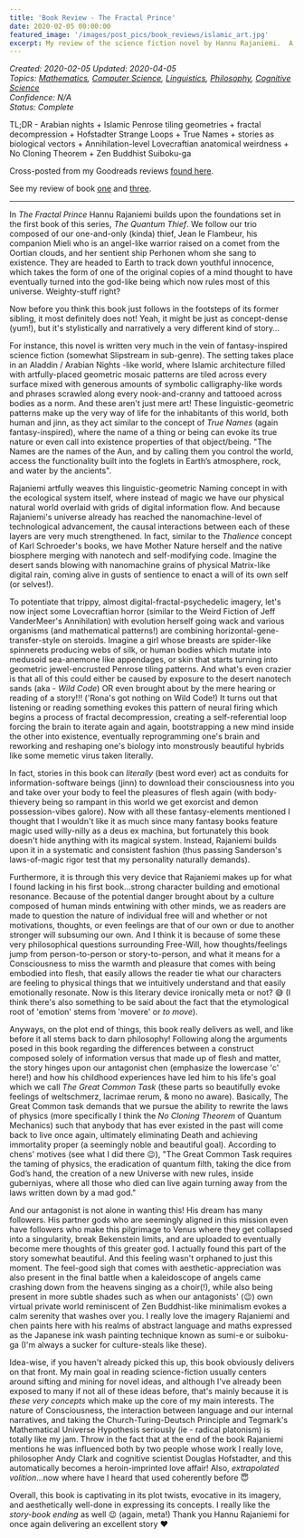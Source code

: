 ```yaml
---
title: 'Book Review - The Fractal Prince'
date: 2020-02-05 00:00:00
featured_image: '/images/post_pics/book_reviews/islamic_art.jpg'
excerpt: My review of the science fiction novel by Hannu Rajaniemi.  A novel that combines Arabian nights + Islamic Penrose tiling geometries + fractal decompression + Hofstadter Strange Loops + True Names + stories as biological vectors + Annihilation-level Lovecraftian anatomical weirdness + No Cloning Theorem + Zen Buddhist Suiboku-ga  
---
```

*Created: 2020-02-05*
*Updated: 2020-04-05*  
*Topics: [Mathematics](https://mundyreimer.github.io/archive), [Computer Science](https://mundyreimer.github.io/archive), [Linguistics](https://mundyreimer.github.io/archive), [Philosophy](https://mundyreimer.github.io/archive), [Cognitive Science](https://mundyreimer.github.io/archive)*  
*Confidence: N/A*  
*Status: Complete* 

TL;DR - Arabian nights + Islamic Penrose tiling geometries + fractal decompression + Hofstadter Strange Loops + True Names + stories as biological vectors + Annihilation-level Lovecraftian anatomical weirdness + No Cloning Theorem + Zen Buddhist Suiboku-ga

Cross-posted from my Goodreads reviews [found here](https://www.goodreads.com/review/show/3239518360).

See my review of book [one](https://mundyreimer.github.io/blog/book-review-thequantumthief) and [three](https://mundyreimer.github.io/blog/book-review-thecausalangel).

---

In *The Fractal Prince* Hannu Rajaniemi builds upon the foundations set in the first book of this series, *The Quantum Thief*.  We follow our trio composed of our one-and-only (kinda) thief, Jean le Flambeur, his companion Mieli who is an angel-like warrior raised on a comet from the Oortian clouds, and her sentient ship Perhonen whom she sang to existence.  They are headed to Earth to track down youthful innocence, which takes the form of one of the original copies of a mind thought to have eventually turned into the god-like being which now rules most of this universe.  Weighty-stuff right?  

Now before you think this book just follows in the footsteps of its former sibling, it most definitely does not!  Yeah, it might be just as concept-dense (yum!), but it's stylistically and narratively a very different kind of story…

For instance, this novel is written very much in the vein of fantasy-inspired science fiction (somewhat Slipstream in sub-genre).  The setting takes place in an Aladdin / Arabian Nights -like world, where Islamic architecture filled with artfully-placed geometric mosaic patterns are tiled across every surface mixed with generous amounts of symbolic calligraphy-like words and phrases scrawled along every nook-and-cranny and tattooed across bodies as a norm.  And these aren't just mere art!  These linguistic-geometric patterns make up the very way of life for the inhabitants of this world, both human and jinn, as they act similar to the concept of *True Names* (again fantasy-inspired), where the name of a thing or being can evoke its true nature or even call into existence properties of that object/being.  "The Names are the names of the Aun, and by calling them you control the world, access the functionality built into the foglets in Earth’s atmosphere, rock, and water by the ancients". 

Rajaniemi artfully weaves this linguistic-geometric Naming concept in with the ecological system itself, where instead of magic we have our physical natural world overlaid with grids of digital information flow.  And because Rajaniemi's universe already has reached the nanomachine-level of technological advancement, the causal interactions between each of these layers are very much strengthened.  In fact, similar to the *Thalience* concept of Karl Schroeder's books, we have Mother Nature herself and the native biosphere merging with nanotech and self-modifying code.  Imagine the desert sands blowing with nanomachine grains of physical Matrix-like digital rain, coming alive in gusts of sentience to enact a will of its own self (or selves!).  

To potentiate that trippy, almost digital-fractal-psychedelic imagery, let's now inject some Lovecraftian horror (similar to the Weird Fiction of Jeff VanderMeer's Annihilation) with evolution herself going wack and various organisms (and mathematical patterns!) are combining horizontal-gene-transfer-style on steroids.  Imagine a girl whose breasts are spider-like spinnerets producing webs of silk, or human bodies which mutate into medusoid sea-anemone like appendages, or skin that starts turning into geometric jewel-encrusted Penrose tiling patterns.  And what's even crazier is that all of this could either be caused by exposure to the desert nanotech sands (aka - *Wild Code*) OR even brought about by the mere hearing or reading of a story!!!  ('Rona's got nothing on Wild Code!)  It turns out that listening or reading something evokes this pattern of neural firing which begins a process of fractal decompression, creating a self-referential loop forcing the brain to iterate again and again, bootstrapping a new mind inside the other into existence, eventually reprogramming one's brain and reworking and reshaping one's biology into monstrously beautiful hybrids like some memetic virus taken literally.  

In fact, stories in this book can *literally* (best word ever) act as conduits for information-software beings (jinn) to download their consciousness into you and take over your body to feel the pleasures of flesh again (with body-thievery being so rampant in this world we get exorcist and demon possession-vibes galore). Now with all these fantasy-elements mentioned I thought that I wouldn't like it as much since many fantasy books feature magic used willy-nilly as a deus ex machina, but fortunately this book doesn't hide anything with its magical system.  Instead, Rajaniemi builds upon it in a systematic and consistent fashion (thus passing Sanderson's laws-of-magic rigor test that my personality naturally demands).

Furthermore, it is through this very device that Rajaniemi makes up for what I found lacking in his first book...strong character building and emotional resonance.  Because of the potential danger brought about by a culture composed of human minds entwining with other minds, we as readers are made to question the nature of individual free will and whether or not motivations, thoughts, or even feelings are that of our own or due to another stronger will subsuming our own.  And I think it is because of some these very philosophical questions surrounding Free-Will, how thoughts/feelings jump from person-to-person or story-to-person, and what it means for a Consciousness to miss the warmth and pleasure that comes with being embodied into flesh, that easily allows the reader tie what our characters are feeling to physical things that we intuitively understand and that easily emotionally resonate.  Now is this literary device ironically meta or not? 😅  (I think there's also something to be said about the fact that the etymological root of 'emotion' stems from 'movere' or *to move*).

Anyways, on the plot end of things, this book really delivers as well, and like before it all stems back to darn philosophy!  Following along the arguments posed in this book regarding the differences between a construct composed solely of information versus that made up of flesh and matter, the story hinges upon our antagonist chen (emphasize the lowercase 'c' here!) and how his childhood experiences have led him to his life's goal which we call *The Great Common Task* (these parts so beautifully evoke feelings of weltschmerz, lacrimae rerum, & mono no aware).  Basically, The Great Common task demands that we pursue the ability to rewrite the laws of physics (more specifically I think the *No Cloning Theorem* of Quantum Mechanics) such that anybody that has ever existed in the past will come back to live once again, ultimately eliminating Death and achieving immortality proper (a seemingly noble and beautiful goal).  According to chens' motives (see what I did there 😉), "The Great Common Task requires the taming of physics, the eradication of quantum filth, taking the dice from God’s hand, the creation of a new Universe with new rules, inside guberniyas, where all those who died can live again turning away from the laws written down by a mad god."

And our antagonist is not alone in wanting this!  His dream has many followers.  His partner gods who are seemingly aligned in this mission even have followers who make this pilgrimage to Venus where they get collapsed into a singularity, break Bekenstein limits, and are uploaded to eventually become mere thoughts of this greater god.  I actually found this part of the story somewhat beautiful.  And this feeling wasn't orphaned to just this moment.  The feel-good sigh that comes with aesthetic-appreciation was also present in the final battle when a kaleidoscope of angels came crashing down from the heavens singing as a choir(!), while also being present in more subtle shades such as when our antagonists' (😉) own virtual private world reminiscent of Zen Buddhist-like minimalism evokes a calm serenity that washes over you.  I really love the imagery Rajaniemi and chen paints here with his realms of abstract language and maths expressed as the Japanese ink wash painting technique known as sumi-e or suiboku-ga (I'm always a sucker for culture-steals like these).      

Idea-wise, if you haven't already picked this up, this book obviously delivers on that front.  My main goal in reading science-fiction usually centers around sifting and mining for novel ideas, and although I've already been exposed to many if not all of these ideas before, that's mainly because it is *these very concepts* which make up the core of my main interests.  The nature of Consciousness, the interaction between language and our internal narratives, and taking the Church-Turing-Deutsch Principle and Tegmark's Mathematical Universe Hypothesis seriously (ie - radical platonism) is totally like my jam.  Throw in the fact that at the end of the book Rajaniemi mentions he was influenced both by two people whose work I really love, philosopher Andy Clark and cognitive scientist Douglas Hofstadter, and this automatically becomes a heroin-imprinted love affair!  Also, *extrapolated volition*...now where have I heard that used coherently before 😇

Overall, this book is captivating in its plot twists, evocative in its imagery, and aesthetically well-done in expressing its concepts.  I really like the *story-book ending* as well 😉 (again, meta!)  Thank you Hannu Rajaniemi for once again delivering an excellent story ❤️
